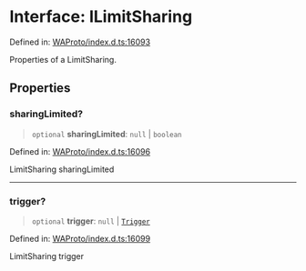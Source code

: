# Interface: ILimitSharing

Defined in: [WAProto/index.d.ts:16093](https://github.com/Fokusdotid/Baileys/blob/acae94a55f1d32612d8d312d52b001d93f2ac5e2/WAProto/index.d.ts#L16093)

Properties of a LimitSharing.

## Properties

### sharingLimited?

> `optional` **sharingLimited**: `null` \| `boolean`

Defined in: [WAProto/index.d.ts:16096](https://github.com/Fokusdotid/Baileys/blob/acae94a55f1d32612d8d312d52b001d93f2ac5e2/WAProto/index.d.ts#L16096)

LimitSharing sharingLimited

***

### trigger?

> `optional` **trigger**: `null` \| [`Trigger`](../namespaces/LimitSharing/enumerations/Trigger.md)

Defined in: [WAProto/index.d.ts:16099](https://github.com/Fokusdotid/Baileys/blob/acae94a55f1d32612d8d312d52b001d93f2ac5e2/WAProto/index.d.ts#L16099)

LimitSharing trigger
